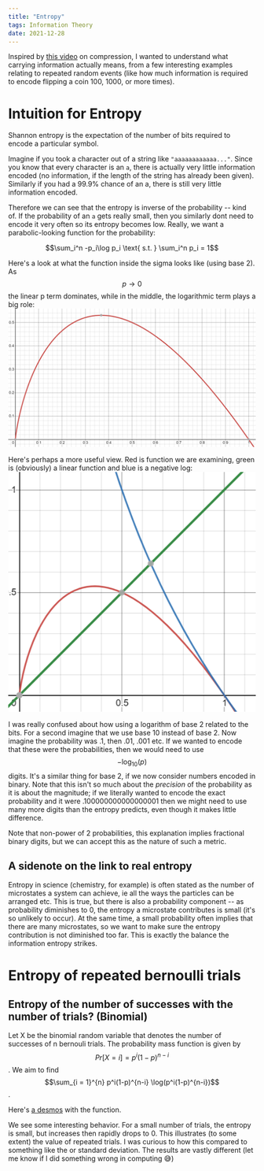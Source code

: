 ```yaml
---
title: "Entropy"
tags: Information Theory
date: 2021-12-28
---
```

Inspired by [this video](https://www.youtube.com/watch?v=sMb00lz-IfE) on compression, I wanted to understand what carrying information actually means, from a few interesting examples relating to repeated random events (like how much information is required to encode flipping a coin 100, 1000, or more times).

# Intuition for Entropy
Shannon entropy is the expectation of the number of bits required to encode a particular symbol. 

Imagine if you took a character out of a string like ```"aaaaaaaaaaaa..."```. Since you know that every character is an ```a```, there is actually very little information encoded (no information, if the length of the string has already been given). Similarly if you had a 99.9% chance of an a, there is still very little information encoded.

Therefore we can see that the entropy is inverse of the probability -- kind of. If the probability of an ```a``` gets really small, then you similarly dont need to encode it very often so its entropy becomes low. Really, we want a parabolic-looking function for the probability:

$$\sum_i^n -p_i\log p_i \text{ s.t. } \sum_i^n p_i = 1$$

Here's a look at what the function inside the sigma looks like (using base 2). As $$p \to 0$$ the linear p term dominates, while in the middle, the logarithmic term plays a big role: 
![](/images/2021-12-27-21-04-14.png)

Here's perhaps a more useful view. Red is function we are examining, green is (obviously) a linear function and blue is a negative log:
![](/images/2021-12-27-21-15-00.png)

I was really confused about how using a logarithm of base 2 related to the bits. For a second imagine that we use base 10 instead of base 2. Now imagine the probability was .1, then .01, .001 etc. If we wanted to encode that these were the probabilities, then we would need to use $$-\log_10(p)$$ digits. It's a similar thing for base 2, if we now consider numbers encoded in binary. Note that this isn't so much about the *precision* of the probability as it is about the magnitude; if we literally wanted to encode the exact probability and it were .100000000000000001 then we might need to use many more digits than the entropy predicts, even though it makes little difference.

Note that non-power of 2 probabilities, this explanation implies fractional binary digits, but we can accept this as the nature of such a metric.

## A sidenote on the link to real entropy
Entropy in science (chemistry, for example) is often stated as the number of microstates a system can achieve, ie all the ways the particles can be arranged etc. This is true, but there is also a probability component -- as probability diminishes to 0, the entropy a microstate contributes is small (it's so unlikely to occur). At the same time, a small probability often implies that there are many microstates, so we want to make sure the entropy contribution is not diminished too far. This is exactly the balance the information entropy strikes.

# Entropy of repeated bernoulli trials

## Entropy of the number of successes with the number of trials? (Binomial)
Let X be the binomial random variable that denotes the number of successes of n bernouli trials. The probability mass function is given by $$Pr[X = i] = p^i(1-p)^{n-i}$$. We aim to find $$\sum_{i = 1}^{n} p^i(1-p)^{n-i} \log(p^i(1-p)^{n-i})$$.

Here's [a desmos](https://www.desmos.com/calculator/hsxokrr2to) with the function.

We see some interesting behavior. For a small number of trials, the entropy is small, but increases then rapidly drops to 0. This illustrates (to some extent) the value of repeated trials. I was curious to how this compared to something like the or standard deviation. The results are vastly different (let me know if I did something wrong in computing 😅)

